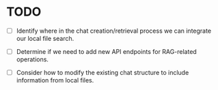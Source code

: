# TODO

- [ ] Identify where in the chat creation/retrieval process we can integrate our local file search.

- [ ] Determine if we need to add new API endpoints for RAG-related operations.

- [ ] Consider how to modify the existing chat structure to include information from local files.
